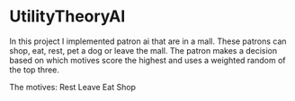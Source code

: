 # UtilityTheoryAI

In this project I implemented patron ai that are in a mall.  These patrons can shop, eat, rest, pet a dog or leave the mall.
The patron makes a decision based on which motives score the highest and uses a weighted random of the top three.

The motives:
Rest
Leave
Eat
Shop
